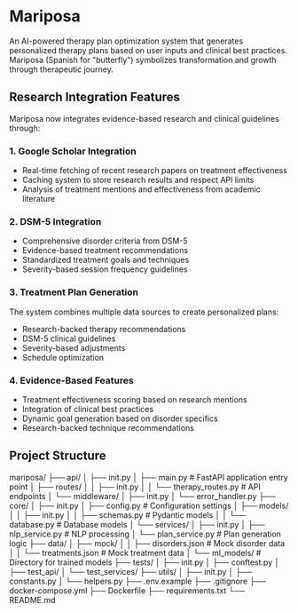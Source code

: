 # Mariposa

An AI-powered therapy plan optimization system that generates personalized therapy plans based on user inputs and clinical best practices. Mariposa (Spanish for "butterfly") symbolizes transformation and growth through therapeutic journey.

## Research Integration Features

Mariposa now integrates evidence-based research and clinical guidelines through:

### 1. Google Scholar Integration
- Real-time fetching of recent research papers on treatment effectiveness
- Caching system to store research results and respect API limits
- Analysis of treatment mentions and effectiveness from academic literature

### 2. DSM-5 Integration
- Comprehensive disorder criteria from DSM-5
- Evidence-based treatment recommendations
- Standardized treatment goals and techniques
- Severity-based session frequency guidelines

### 3. Treatment Plan Generation
The system combines multiple data sources to create personalized plans:
- Research-backed therapy recommendations
- DSM-5 clinical guidelines
- Severity-based adjustments
- Schedule optimization

### 4. Evidence-Based Features
- Treatment effectiveness scoring based on research mentions
- Integration of clinical best practices
- Dynamic goal generation based on disorder specifics
- Research-backed technique recommendations

## Project Structure

mariposa/
├── api/
│ ├── init.py
│ ├── main.py # FastAPI application entry point
│ ├── routes/
│ │ ├── init.py
│ │ └── therapy_routes.py # API endpoints
│ └── middleware/
│ ├── init.py
│ └── error_handler.py
├── core/
│ ├── init.py
│ ├── config.py # Configuration settings
│ ├── models/
│ │ ├── init.py
│ │ ├── schemas.py # Pydantic models
│ │ └── database.py # Database models
│ └── services/
│ ├── init.py
│ ├── nlp_service.py # NLP processing
│ └── plan_service.py # Plan generation logic
├── data/
│ ├── mock/
│ │ ├── disorders.json # Mock disorder data
│ │ └── treatments.json # Mock treatment data
│ └── ml_models/ # Directory for trained models
├── tests/
│ ├── init.py
│ ├── conftest.py
│ ├── test_api/
│ └── test_services/
├── utils/
│ ├── init.py
│ ├── constants.py
│ └── helpers.py
├── .env.example
├── .gitignore
├── docker-compose.yml
├── Dockerfile
├── requirements.txt
└── README.md

